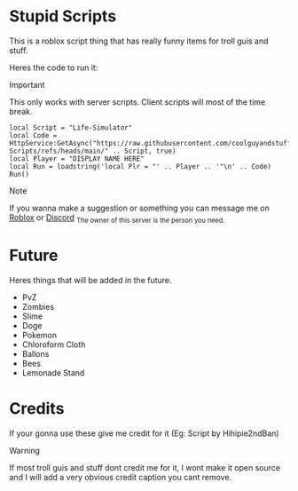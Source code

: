 # Stupid Scripts
This is a roblox script thing that has really funny items for troll guis and stuff.

Heres the code to run it:

> [!IMPORTANT]
> This only works with server scripts. Client scripts will most of the time break.

```local HttpService = game:GetService("HttpService")
local Script = "Life-Simulator"
local Code = HttpService:GetAsync("https://raw.githubusercontent.com/coolguyandstuffyeah/Stupid-Scripts/refs/heads/main/" .. Script, true)
local Player = "DISPLAY NAME HERE"
local Run = loadstring('local Plr = "' .. Player .. '"\n' .. Code)
Run()
```

> [!NOTE]
> If you wanna make a suggestion or something you can message me on [Roblox](https://www.roblox.com/users/2468233048/profile) or [Discord](https://discord.gg/G5ecdP5E) <sub>The owner of this server is the person you need.</sub>

# Future
Heres things that will be added in the future.
- PvZ
- Zombies
- Slime
- Doge
- Pokemon
- Chloroform Cloth
- Ballons
- Bees
- Lemonade Stand
# Credits
If your gonna use these give me credit for it (Eg: Script by Hihipie2ndBan)
> [!WARNING]
> If most troll guis and stuff dont credit me for it, I wont make it open source and I will add a very obvious credit caption you cant remove.
